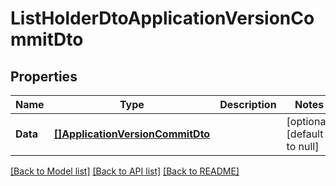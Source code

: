 # ListHolderDtoApplicationVersionCommitDto

## Properties
Name | Type | Description | Notes
------------ | ------------- | ------------- | -------------
**Data** | [**[]ApplicationVersionCommitDto**](ApplicationVersionCommitDto.md) |  | [optional] [default to null]

[[Back to Model list]](../README.md#documentation-for-models) [[Back to API list]](../README.md#documentation-for-api-endpoints) [[Back to README]](../README.md)


